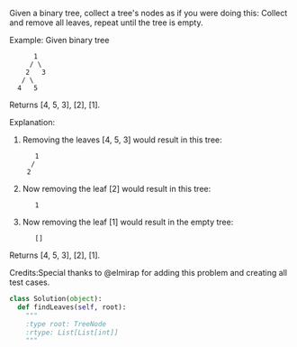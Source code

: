Given a binary tree, collect a tree's nodes as if you were doing this: Collect and remove all leaves, repeat until the tree is empty.



Example:
Given binary tree 

          1
         / \
        2   3
       / \     
      4   5    



Returns [4, 5, 3], [2], [1].



Explanation:

1. Removing the leaves [4, 5, 3] would result in this tree:

          1
         / 
        2          



2. Now removing the leaf [2] would result in this tree:

          1          



3. Now removing the leaf [1] would result in the empty tree:

          []         




Returns [4, 5, 3], [2], [1].


Credits:Special thanks to @elmirap for adding this problem and creating all test cases.


```python
class Solution(object):
  def findLeaves(self, root):
    """
    :type root: TreeNode
    :rtype: List[List[int]]
    """
```
